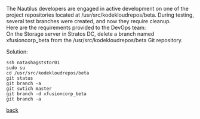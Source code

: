 The Nautilus developers are engaged in active development on one of the project repositories located at /usr/src/kodekloudrepos/beta. During testing, several test branches were created, and now they require cleanup.  
Here are the requirements provided to the DevOps team:  
On the Storage server in Stratos DC, delete a branch named xfusioncorp_beta from the /usr/src/kodekloudrepos/beta Git repository.  

Solution:  
```
ssh natasha@ststor01
sudo su
cd /usr/src/kodekloudrepos/beta
git status
git branch -a
git swtich master
git branch -d xfusioncorp_beta
git branch -a
```

[back](https://github.com/MederD/Kodekloud-Engineer-Tasks)  
